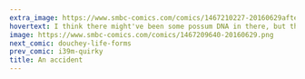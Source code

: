 ```yaml
---
extra_image: https://www.smbc-comics.com/comics/1467210227-20160629after.png
hovertext: I think there might've been some possum DNA in there, but that's only conjecture.
image: https://www.smbc-comics.com/comics/1467209640-20160629.png
next_comic: douchey-life-forms
prev_comic: i39m-quirky
title: An accident
---
```


